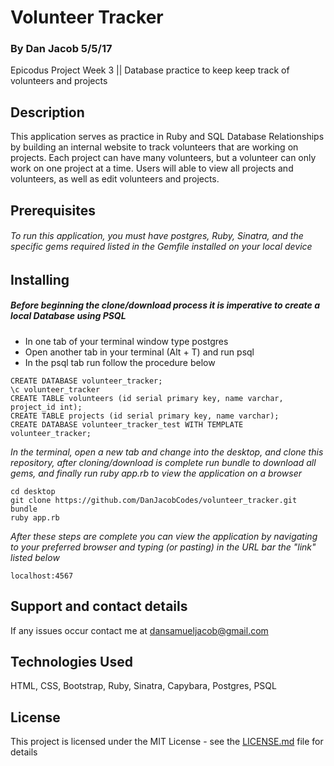 # Volunteer Tracker
### By Dan Jacob 5/5/17

  Epicodus Project Week 3 || Database practice to keep keep track of volunteers and projects

## Description
This application serves as practice in Ruby and SQL Database Relationships by building an internal website to track volunteers that are working on projects. Each project can have many volunteers, but a volunteer can only work on one project at a time. Users will able to view all projects and volunteers, as well as edit volunteers and projects.

## Prerequisites

###### To run this application, you must have postgres, Ruby, Sinatra, and the specific gems required listed in the Gemfile installed on your local device

## Installing

##### Before beginning the clone/download process it is imperative to create a local Database using PSQL
* In one tab of your terminal window type postgres
* Open another tab in your terminal (Alt + T) and run psql
* In the psql tab run follow the procedure below

```
CREATE DATABASE volunteer_tracker;
\c volunteer_tracker
CREATE TABLE volunteers (id serial primary key, name varchar, project_id int);
CREATE TABLE projects (id serial primary key, name varchar);
CREATE DATABASE volunteer_tracker_test WITH TEMPLATE volunteer_tracker;

```

*In the terminal, open a new tab and change into the desktop, and clone this repository, after cloning/download is complete run bundle to download all gems, and finally run ruby app.rb to view the application on a browser*

```
cd desktop
git clone https://github.com/DanJacobCodes/volunteer_tracker.git
bundle
ruby app.rb
```

*After these steps are complete you can view the application by navigating to your preferred browser and typing (or pasting) in the URL bar the "link" listed below*
```
localhost:4567
```
## Support and contact details

If any issues occur contact me at dansamueljacob@gmail.com

## Technologies Used
 HTML, CSS, Bootstrap, Ruby, Sinatra, Capybara, Postgres, PSQL

## License

This project is licensed under the MIT License - see the [LICENSE.md](LICENSE.md) file for details
